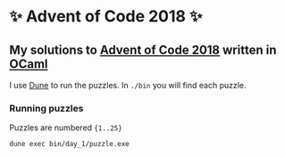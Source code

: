 # ✨ Advent of Code 2018 ✨

## My solutions to [Advent of Code 2018](https://adventofcode.com/2018/) written in [OCaml](https://ocaml.org/)

I use [Dune](http://dune.build/) to run the puzzles. In `./bin` you will find each puzzle.

### Running puzzles

Puzzles are numbered `{1..25}`

```
dune exec bin/day_1/puzzle.exe
```
